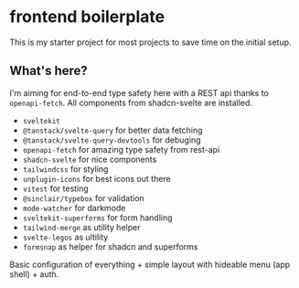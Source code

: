 # frontend boilerplate

This is my starter project for most projects to save time on the initial setup.

## What's here?
I'm aiming for end-to-end type safety here with a REST api thanks to `openapi-fetch`.
All components from shadcn-svelte are installed.

- `sveltekit`
- `@tanstack/svelte-query` for better data fetching
- `@tanstack/svelte-query-devtools` for debuging
- `openapi-fetch` for amazing type safety from rest-api
- `shadcn-svelte` for nice components
- `tailwindcss` for styling
- `unplugin-icons` for best icons out there
- `vitest` for testing 
- `@sinclair/typebox` for validation
- `mode-watcher` for darkmode
- `sveltekit-superforms` for form handling
- `tailwind-merge` as utility helper
- `svelte-legos` as ultility
- `formsnap` as helper for shadcn and superforms

Basic configuration of everything + simple layout with hideable menu (app shell) + auth.
